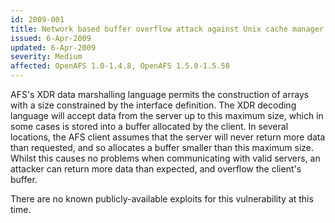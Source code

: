 ```yaml
---
id: 2009-001
title: Network based buffer overflow attack against Unix cache manager
issued: 6-Apr-2009
updated: 6-Apr-2009
severity: Medium
affected: OpenAFS 1.0-1.4.8, OpenAFS 1.5.0-1.5.58
---
```


AFS's XDR data marshalling language permits the construction of arrays
with a size constrained by the interface definition. The XDR decoding
language will accept data from the server up to this maximum size, which
in some cases is stored into a buffer allocated by the client. In
several locations, the AFS client assumes that the server will never
return more data than requested, and so allocates a buffer smaller than
this maximum size. Whilst this causes no problems when communicating
with valid servers, an attacker can return more data than expected, and
overflow the client's buffer.

There are no known publicly-available exploits for this vulnerability at
this time.


